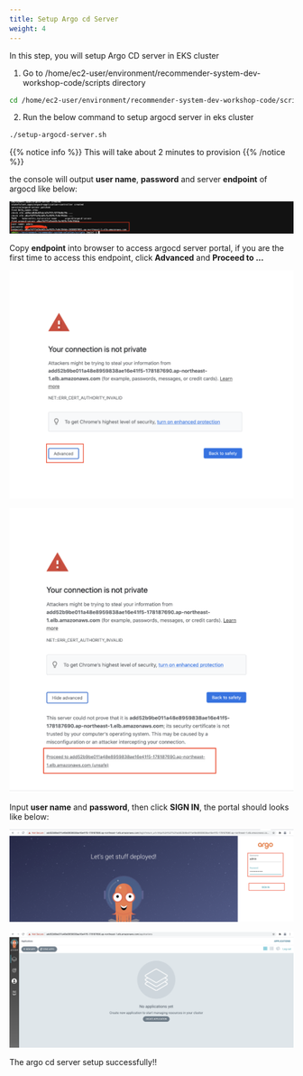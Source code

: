 ```yaml
---
title: Setup Argo cd Server
weight: 4
---
```


In this step, you will setup Argo CD server in EKS cluster

1. Go to /home/ec2-user/environment/recommender-system-dev-workshop-code/scripts directory

```sh
cd /home/ec2-user/environment/recommender-system-dev-workshop-code/scripts
```

2. Run the below command to setup argocd server in eks cluster 

```sh
./setup-argocd-server.sh
```
{{% notice info %}}
This will take about 2 minutes to provision
{{% /notice %}}

the console will output **user name**, **password** and server **endpoint** of argocd like below:

![Argocd password](/images/argocd-password.png)


Copy **endpoint** into browser to access argocd server portal, if you are the first time to access this endpoint, click **Advanced** and **Proceed to ...**

![Argocd First](/images/argocd-first.png)

![Argocd Second](/images/argocd-second.png)

Input **user name** and **password**, then click **SIGN IN**, the portal should looks like below:

![Argocd Signin](/images/argocd-signin.png)

![Argocd Second](/images/argocd-main-page.png)

The argo cd server setup successfully!!



